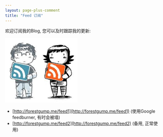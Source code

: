 ```yaml
---
layout: page-plus-comment
title: "Feed 订阅"
---
```


欢迎订阅我的Blog, 您可以及时跟踪我的更新:

![Feed Boy and Girl](/images/rss-boy-girl.jpg)

- [http://forestgump.me/feed1](http://forestgump.me/feed1) 
(使用Google feedburner, 有时会被墙)
- [http://forestgump.me/feed2](http://forestgump.me/feed2) 
(备用, 正常使用)
